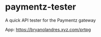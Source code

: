 # paymentz-tester
A quick API tester for the Paymentz gateway

App: https://bryanolandres.xyz.com/prtpg
